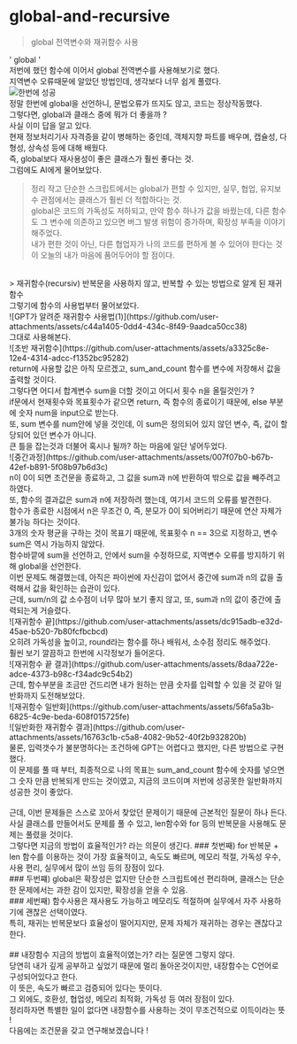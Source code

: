 # global-and-recursive
> global 전역변수와 재귀함수 사용<br>
> 
' global ' <br>
저번에 했던 함수에 이어서 global 전역변수를 사용해보기로 했다.<br>
지역변수 오류때문에 알았던 방법인데, 생각보다 너무 쉽게 풀렸다.<br>
![한번에 성공](https://github.com/user-attachments/assets/14746913-e0ff-4d68-89e8-3f60d0900af0)<br>
정말 한번에 global을 선언하니, 문법오류가 뜨지도 않고, 코드는 정상작동했다.<br>
그렇다면, global과 클래스 중에 뭐가 더 좋을까 ?<br>
사실 이미 답을 알고 있다.<br>
현재 정보처리기사 자격증을 같이 병해하는 중인데, 객체지향 파트를 배우며, 캡슐성, 다형성, 상속성 등에 대해 배웠다.<br>
즉, global보다 재사용성이 좋은 클래스가 훨씬 좋다는 것.<br>
그럼에도 AI에게 물어보았다.<br>
> 정리
작고 단순한 스크립트에서는 global가 편할 수 있지만, 실무, 협업, 유지보수 관점에서는 클래스가 훨씬 더 적합하다는 것.<br>
global은 코드의 가독성도 저하되고, 만약 함수 하나가 값을 바꿨는데, 다른 함수도 그 변수에 의존하고 있으면 버그 발생 위험이 증가하며, 확장성 부족을 이야기 해주었다.<br>
내가 편한 것이 아닌, 다른 협업자가 나의 코드를 편하게 볼 수 있어야 한다는 것이 오늘의 내가 마음에 품어두어야 할 점이다.<br>
<br>
> 재귀함수(recursiv)
반복문을 사용하지 않고, 반복할 수 있는 방법으로 알게 된 재귀함수<br>
그렇기에 함수의 사용법부터 물어보았다.<br>
![GPT가 알려준 재귀함수 사용법(1)](https://github.com/user-attachments/assets/c44a1405-0dd4-434c-8f49-9aadca50cc38)<br>
그대로 사용해본다.<br>
![초반 재귀함수](https://github.com/user-attachments/assets/a3325c8e-12e4-4314-adcc-f1352bc95282)<br>
return에 사용할 값은 아직 모르겠고, sum_and_count 함수를 변수에 저장해서 값을 출력할 것이다.<br>
그렇다면 어디서 합계변수 sum을 더할 것이고 어디서 횟수 n을 올릴것인가 ?<br>
if문에서 현재횟수와 목표횟수가 같으면 return, 즉 함수의 종료이기 때문에, else 부분에 숫자 num을 input으로 받는다.<br>
또, sum 변수를 num안에 넣을 것인데, 이 sum은 정의되어 있지 않던 변수, 즉, 값이 할당되어 있던 변수가 아니다.<br>
큰 틀을 잡는것과 더불어 혹시나 될까? 하는 마음에 일단 넣어두었다.<br>
![중간과정](https://github.com/user-attachments/assets/007f07b0-b67b-42ef-b891-5f08b97b6d3c)<br>
n이 0이 되면 조건문을 종료하고, 그 값을 sum과 n에 반환하여 밖으로 값을 빼주려고 하였다.<br>
또, 함수의 결과값은 sum과 n에 저장하려 했는데, 여기서 코드의 오류를 발견한다.<br>
함수가 종료한 시점에서 n은 무조건 0, 즉, 분모가 0이 되어버리기 때문에 연산 자체가 불가능 하다는 것이다.<br>
3개의 숫자 평균을 구하는 것이 목표기 때문에, 목표횟수 n == 3으로 지정하고, 변수 sum은 역시 가능하지 않았다.<br>
함수바깥에 sum을 선언하고, 안에서 sum을 수정하므로, 지역변수 오류를 방지하기 위해 global을 선언한다.<br>
이번 문제도 해결했는데, 아직은 파이썬에 자신감이 없어서 중간에 sum과 n의 값을 출력해서 값을 확인하는 습관이 있다.<br>
근데, sum/n의 값 소수점이 너무 많아 보기 좋지 않고, 또, sum과 n의 값이 중간에 출력되는게 거슬렸다.<br>
![재귀함수 끝](https://github.com/user-attachments/assets/dc915adb-e32d-45ae-b520-7b80fcfbcbcd)<br>
오히려 가독성을 높이고, round라는 함수를 하나 배워서, 소수점 정리도 해주었다.<br>
훨씬 보기 깔끔하고 한번에 시각정보가 들어온다.<br>
![재귀함수 끝 결과](https://github.com/user-attachments/assets/8daa722e-adce-4373-b98c-f34adc9c54b2)<br>
근데, 함수부분을 조금만 건드리면 내가 원하는 만큼 숫자를 입력할 수 있을 것 같아 일반화까지 도전해보았다.<br>
![재귀함수 일반화](https://github.com/user-attachments/assets/56fa5a3b-6825-4c9e-beda-608f015725fe)<br>
![일반화한 재귀함수 결과](https://github.com/user-attachments/assets/16763c1b-c5a8-4082-9b52-40f2b932820b)<br>
물론, 입력갯수가 불분명하다는 조건하에 GPT는 어렵다고 했지만, 다른 방법으로 구현했다.<br>
이 문제를 풀 때 부터, 최종적으로 나의 목표는 sum_and_count 함수에 숫자를 넣으면 그 숫자 만큼 반복되게 만드는 것이였고, 지금의 코드이며 저번에 성공못한 일반화까지 성공한 것이 좋았다.<br>
<br>
근데, 이번 문제들은 스스로 꼬아서 찾았던 문제이기 때문에 근본적인 질문이 하나 든다.<br>
사실 클래스를 만들어서도 문제를 풀 수 있고, len함수와 for 등의 반복문을 사용해도 문제는 풀렸을 것이다.<br>
그렇다면 지금의 방법이 효율적인가? 라는 의문이 생긴다.
### 첫번째)
for 반복문 + len 함수를 이용하는 것이 가장 효율적이고, 속도도 빠르며, 메모리 적절, 가독성 우수, 사용 편리, 실무에서 많이 쓰임 등의 장점이 있다.<br>
### 두번쨰)
global은 확장성은 없지만 단순한 스크립트에선 편리하며, 클래스는 단순한 문제에서는 과한 감이 있지만, 확장성을 얻을 수 있음.<br>
### 세번째)
함수사용은 재사용도 가능하고 메모리도 적절하며 실무에서 자주 사용하기에 괜찮은 선택이였다.<br>
특히, 재귀는 반복문보다 효율성이 떨어지지만, 문제 자체가 재귀하는 경우는 괜찮다고 한다.<br>
<br>
## 내장함수
지금의 방법이 효율적이였는가? 라는 질문엔 그렇지 않다.<br>
당연히 내가 깊게 공부하고 싶었기 때문에 멀리 돌아온것이지만, 내장함수는 C언어로 구성되어있다고 한다.<br>
이 뜻은, 속도가 빠르고 검증되어 있다는 뜻이다.<br>
그 외에도, 호환성, 협업성, 메모리 최적화, 가독성 등 여러 장점이 있다.<br>
정리하자면 특별한 일이 없다면 내장함수를 사용하는 것이 무조건적으로 이득이라는 뜻 !<br>
다음에는 조건문을 갖고 연구해보겠습니다 ! <br>
